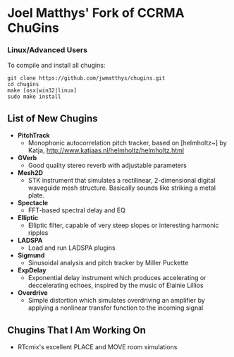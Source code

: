 Joel Matthys' Fork of CCRMA ChuGins
==

### Linux/Advanced Users
To compile and install all chugins:

    git clone https://github.com/jwmatthys/chugins.git
    cd chugins
    make [osx|win32|linux]
    sudo make install

List of New Chugins
--

- **PitchTrack**
  - Monophonic autocorrelation pitch tracker, based on [helmholtz~] by Katja, http://www.katjaas.nl/helmholtz/helmholtz.html
- **GVerb**
  - Good quality stereo reverb with adjustable parameters
- **Mesh2D**
  - STK instrument that simulates a rectilinear, 2-dimensional digital waveguide mesh structure. Basically sounds like striking a metal plate.
- **Spectacle**
  - FFT-based spectral delay and EQ
- **Elliptic**
  - Elliptic filter, capable of very steep slopes or interesting harmonic ripples
- **LADSPA**
  - Load and run LADSPA plugins
- **Sigmund**
  - Sinusoidal analysis and pitch tracker by Miller Puckette
- **ExpDelay**
  - Exponential delay instrument which produces accelerating or deccelerating echoes, inspired by the music of Elainie Lillios
- **Overdrive**
  - Simple distortion which simulates overdriving an amplifier by applying a nonlinear transfer function to the incoming signal

Chugins That I Am Working On
--
- RTcmix's excellent PLACE and MOVE room simulations
